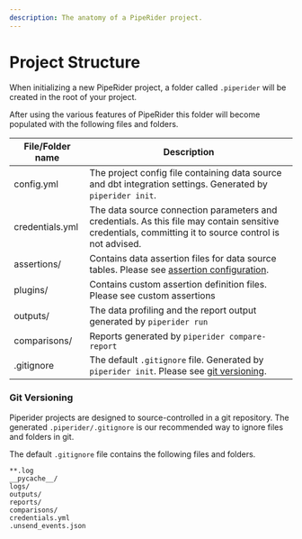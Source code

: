 ```yaml
---
description: The anatomy of a PipeRider project.
---
```


# Project Structure

When initializing a new PipeRider project, a folder called `.piperider` will be created in the root of your project.

After using the various features of PipeRider this folder will become populated with the following files and folders.

| File/Folder name | Description                                                                                                                                            |
| ---------------- | ------------------------------------------------------------------------------------------------------------------------------------------------------ |
| config.yml       | The project config file containing data source and dbt integration settings. Generated by `piperider init`.                                            |
| credentials.yml  | The data source connection parameters and credentials. As this file may contain sensitive credentials, committing it to source control is not advised. |
| assertions/      | Contains data assertion files for data source tables. Please see [assertion configuration](../data-quality-assertions/assertion-configuration.md).     |
| plugins/         | Contains custom assertion definition files. Please see custom assertions                                                                               |
| outputs/         | The data profiling and the report output generated by `piperider run`                                                                                  |
| comparisons/     | Reports generated by `piperider compare-report`                                                                                                        |
| .gitignore       | The default `.gitignore` file. Generated by `piperider init`. Please see [git versioning](./#git-versioning).                                          |

### Git Versioning

Piperider projects are designed to source-controlled in a git repository. The generated `.piperider/.gitignore` is our recommended way to ignore files and folders in git.

The default `.gitignore` file contains the following files and folders.

```
**.log
__pycache__/
logs/
outputs/
reports/
comparisons/
credentials.yml
.unsend_events.json
```
